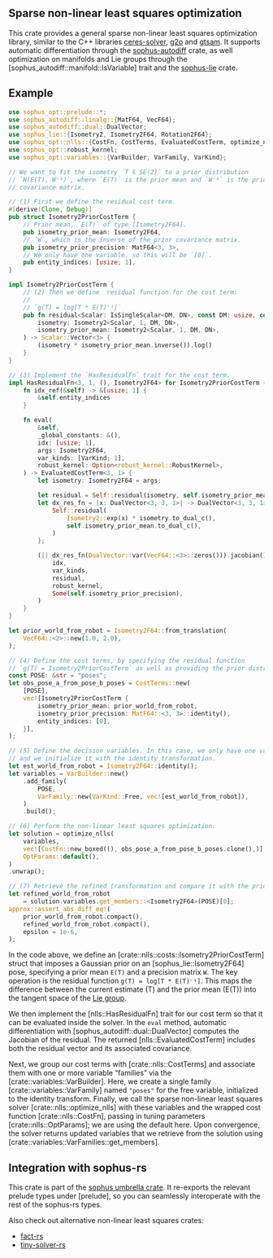 ## Sparse non-linear least squares optimization

This crate provides a general sparse non-linear least squares optimization
library, similar to the C++ libraries [ceres-solver](http://ceres-solver.org/),
[g2o](https://github.com/RainerKuemmerle/g2o) and [gtsam](https://gtsam.org/).
It supports automatic differentiation through the
[sophus-autodiff](https://crates.io/crates/sophus-autodiff) crate, as well
optimization on manifolds  and Lie groups through the
[sophus_autodiff::manifold::IsVariable] trait and the
[sophus-lie](https://crates.io/crates/sophus-lie) crate.


## Example

```rust
use sophus_opt::prelude::*;
use sophus_autodiff::linalg::{MatF64, VecF64};
use sophus_autodiff::dual::DualVector;
use sophus_lie::{Isometry2, Isometry2F64, Rotation2F64};
use sophus_opt::nlls::{CostFn, CostTerms, EvaluatedCostTerm, optimize_nlls, OptParams};
use sophus_opt::robust_kernel;
use sophus_opt::variables::{VarBuilder, VarFamily, VarKind};

// We want to fit the isometry `T ∈ SE(2)` to a prior distribution
// `N(E(T), W⁻¹)`, where `E(T)` is the prior mean and `W⁻¹` is the prior
// covariance matrix.

// (1) First we define the residual cost term.
#[derive(Clone, Debug)]
pub struct Isometry2PriorCostTerm {
    // Prior mean, `E(T)` of type [Isometry2F64].
    pub isometry_prior_mean: Isometry2F64,
    // `W`, which is the inverse of the prior covariance matrix.
    pub isometry_prior_precision: MatF64<3, 3>,
    // We only have one variable, so this will be `[0]`.
    pub entity_indices: [usize; 1],
}

impl Isometry2PriorCostTerm {
    // (2) Then we define  residual function for the cost term:
    //
    // `g(T) = log[T * E(T)⁻¹]`
    pub fn residual<Scalar: IsSingleScalar<DM, DN>, const DM: usize, const DN: usize>(
        isometry: Isometry2<Scalar, 1, DM, DN>,
        isometry_prior_mean: Isometry2<Scalar, 1, DM, DN>,
    ) -> Scalar::Vector<3> {
        (isometry * isometry_prior_mean.inverse()).log()
    }
}

// (3) Implement the `HasResidualFn` trait for the cost term.
impl HasResidualFn<3, 1, (), Isometry2F64> for Isometry2PriorCostTerm {
    fn idx_ref(&self) -> &[usize; 1] {
        &self.entity_indices
    }

    fn eval(
        &self,
        _global_constants: &(),
        idx: [usize; 1],
        args: Isometry2F64,
        var_kinds: [VarKind; 1],
        robust_kernel: Option<robust_kernel::RobustKernel>,
    ) -> EvaluatedCostTerm<3, 1> {
        let isometry: Isometry2F64 = args;

        let residual = Self::residual(isometry, self.isometry_prior_mean);
        let dx_res_fn = |x: DualVector<3, 3, 1>| -> DualVector<3, 3, 1> {
            Self::residual(
                Isometry2::exp(x) * isometry.to_dual_c(),
                self.isometry_prior_mean.to_dual_c(),
            )
        };

        (|| dx_res_fn(DualVector::var(VecF64::<3>::zeros())).jacobian(),).make(
            idx,
            var_kinds,
            residual,
            robust_kernel,
            Some(self.isometry_prior_precision),
        )
    }
}

let prior_world_from_robot = Isometry2F64::from_translation(
    VecF64::<2>::new(1.0, 2.0),
);

// (4) Define the cost terms, by specifying the residual function
// `g(T) = Isometry2PriorCostTerm` as well as providing the prior distribution.
const POSE: &str = "poses";
let obs_pose_a_from_pose_b_poses = CostTerms::new(
    [POSE],
    vec![Isometry2PriorCostTerm {
        isometry_prior_mean: prior_world_from_robot,
        isometry_prior_precision: MatF64::<3, 3>::identity(),
        entity_indices: [0],
    }],
);

// (5) Define the decision variables. In this case, we only have one variable,
// and we initialize it with the identity transformation.
let est_world_from_robot = Isometry2F64::identity();
let variables = VarBuilder::new()
    .add_family(
        POSE,
        VarFamily::new(VarKind::Free, vec![est_world_from_robot]),
    )
    .build();

// (6) Perform the non-linear least squares optimization.
let solution = optimize_nlls(
    variables,
    vec![CostFn::new_boxed((), obs_pose_a_from_pose_b_poses.clone(),)],
    OptParams::default(),
)
.unwrap();

// (7) Retrieve the refined transformation and compare it with the prior one.
let refined_world_from_robot
    = solution.variables.get_members::<Isometry2F64>(POSE)[0];
approx::assert_abs_diff_eq!(
    prior_world_from_robot.compact(),
    refined_world_from_robot.compact(),
    epsilon = 1e-6,
);
```

In the code above, we define an [crate::nlls::costs::Isometry2PriorCostTerm]
struct that imposes a Gaussian prior on an [sophus_lie::Isometry2F64]
pose, specifying a prior mean `E(T)` and a precision matrix `W`. The key
operation is the residual function `g(T) = log[T * E(T)⁻¹]`. This maps the
difference between the current estimate \(T\) and the prior mean \(E(T)\) into
the tangent space of the [Lie group](sophus_lie::LieGroup).

We then implement the [nlls::HasResidualFn] trait for our cost term
so that it can be evaluated inside the solver. In the `eval` method, automatic
differentiation with [sophus_autodiff::dual::DualVector] computes the Jacobian
of the residual. The returned [nlls::EvaluatedCostTerm] includes
both the residual vector and its associated covariance.

Next, we group our cost terms with [crate::nlls::CostTerms] and associate
them with one or more variable “families” via the [crate::variables::VarBuilder].
Here, we create a single family [crate::variables::VarFamily] named
`"poses"` for the free variable, initialized to the identity transform. Finally,
we call the sparse non-linear least squares solver [crate::nlls::optimize_nlls]
with these variables and the wrapped cost function [crate::nlls::CostFn],
passing in tuning parameters [crate::nlls::OptParams]; we are using the
default here. Upon convergence, the solver returns updated variables that we
retrieve from the solution using [crate::variables::VarFamilies::get_members].


## Integration with sophus-rs

This crate is part of the [sophus umbrella crate](https://crates.io/crates/sophus).
It re-exports the relevant prelude types under [prelude], so you can
seamlessly interoperate with the rest of the sophus-rs types.

Also check out alternative non-linear least squares crates:

 * [fact-rs](https://crates.io/crates/factrs)
 * [tiny-solver-rs](https://crates.io/crates/tiny-solver)
